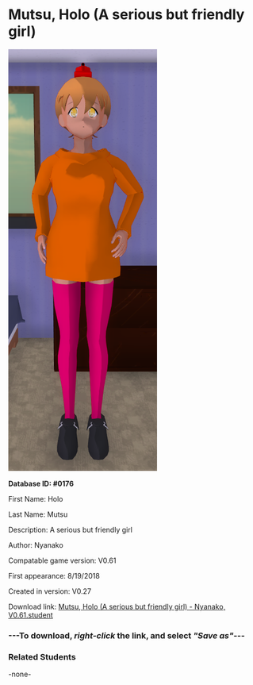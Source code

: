 # Mutsu, Holo (A serious but friendly girl)

<img src="../../Files/Images/Mutsu, Holo (A serious but friendly girl).png" title="Mutsu, Holo (A serious but friendly girl) - Nyanako, V0.61">

**Database ID: #0176**

First Name: Holo

Last Name: Mutsu

Description: A serious but friendly girl

Author: Nyanako

Compatable game version: V0.61

First appearance: 8/19/2018

Created in version: V0.27

Download link: <a href="https://raw.githubusercontent.com/Arbiter1223/Daigaku-Gurashi-Custom-Students/master/Files/Student%20Files/Mutsu%2C%20Holo%20(A%20serious%20but%20friendly%20girl)%20-%20Nyanako%2C%20V0.61.student">Mutsu, Holo (A serious but friendly girl) - Nyanako, V0.61.student</a>

### ---**To download, _right-click_ the link, and select _"Save as"_**---

### Related Students

-none-
